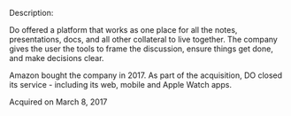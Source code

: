 Description:

Do offered a platform that works as one place for all the notes, presentations, docs, and all other collateral to live together. The company gives the user the tools to frame the discussion, ensure things get done, and make decisions clear.

Amazon bought the company in 2017. As part of the acquisition, DO closed its service - including its web, mobile and Apple Watch apps.

Acquired on March 8, 2017